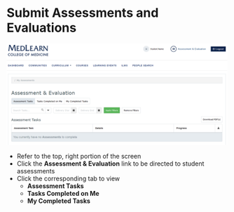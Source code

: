 # Submit Assessments and Evaluations

![Submit Assessments and Evaluations](./images/AssessmentsEvaluations_Student.png)

* Refer to the top, right portion of the screen
* Click the **Assessment & Evaluation** link to be directed to student assessments
* Click the corresponding tab to view
  * **Assessment Tasks**
  * **Tasks Completed on Me**
  * **My Completed Tasks**
